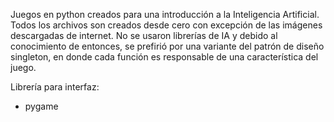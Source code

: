 Juegos en python creados para una introducción a la Inteligencia Artificial. 
Todos los archivos son creados desde cero con excepción de las imágenes descargadas de internet. No se usaron librerías de IA y debido al conocimiento de entonces, se prefirió por una variante del patrón de diseño singleton, en donde cada función es responsable de una característica del juego.

Librería para interfaz:
- pygame
